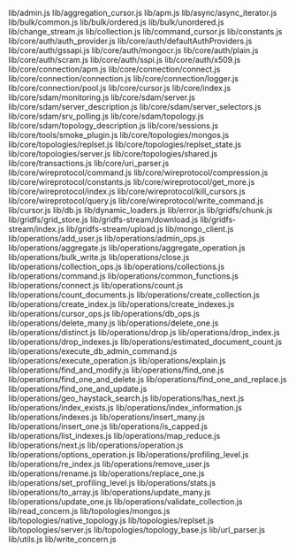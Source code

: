lib/admin.js
lib/aggregation_cursor.js
lib/apm.js
lib/async/async_iterator.js
lib/bulk/common.js
lib/bulk/ordered.js
lib/bulk/unordered.js
lib/change_stream.js
lib/collection.js
lib/command_cursor.js
lib/constants.js
lib/core/auth/auth_provider.js
lib/core/auth/defaultAuthProviders.js
lib/core/auth/gssapi.js
lib/core/auth/mongocr.js
lib/core/auth/plain.js
lib/core/auth/scram.js
lib/core/auth/sspi.js
lib/core/auth/x509.js
lib/core/connection/apm.js
lib/core/connection/connect.js
lib/core/connection/connection.js
lib/core/connection/logger.js
lib/core/connection/pool.js
lib/core/cursor.js
lib/core/index.js
lib/core/sdam/monitoring.js
lib/core/sdam/server.js
lib/core/sdam/server_description.js
lib/core/sdam/server_selectors.js
lib/core/sdam/srv_polling.js
lib/core/sdam/topology.js
lib/core/sdam/topology_description.js
lib/core/sessions.js
lib/core/tools/smoke_plugin.js
lib/core/topologies/mongos.js
lib/core/topologies/replset.js
lib/core/topologies/replset_state.js
lib/core/topologies/server.js
lib/core/topologies/shared.js
lib/core/transactions.js
lib/core/uri_parser.js
lib/core/wireprotocol/command.js
lib/core/wireprotocol/compression.js
lib/core/wireprotocol/constants.js
lib/core/wireprotocol/get_more.js
lib/core/wireprotocol/index.js
lib/core/wireprotocol/kill_cursors.js
lib/core/wireprotocol/query.js
lib/core/wireprotocol/write_command.js
lib/cursor.js
lib/db.js
lib/dynamic_loaders.js
lib/error.js
lib/gridfs/chunk.js
lib/gridfs/grid_store.js
lib/gridfs-stream/download.js
lib/gridfs-stream/index.js
lib/gridfs-stream/upload.js
lib/mongo_client.js
lib/operations/add_user.js
lib/operations/admin_ops.js
lib/operations/aggregate.js
lib/operations/aggregate_operation.js
lib/operations/bulk_write.js
lib/operations/close.js
lib/operations/collection_ops.js
lib/operations/collections.js
lib/operations/command.js
lib/operations/common_functions.js
lib/operations/connect.js
lib/operations/count.js
lib/operations/count_documents.js
lib/operations/create_collection.js
lib/operations/create_index.js
lib/operations/create_indexes.js
lib/operations/cursor_ops.js
lib/operations/db_ops.js
lib/operations/delete_many.js
lib/operations/delete_one.js
lib/operations/distinct.js
lib/operations/drop.js
lib/operations/drop_index.js
lib/operations/drop_indexes.js
lib/operations/estimated_document_count.js
lib/operations/execute_db_admin_command.js
lib/operations/execute_operation.js
lib/operations/explain.js
lib/operations/find_and_modify.js
lib/operations/find_one.js
lib/operations/find_one_and_delete.js
lib/operations/find_one_and_replace.js
lib/operations/find_one_and_update.js
lib/operations/geo_haystack_search.js
lib/operations/has_next.js
lib/operations/index_exists.js
lib/operations/index_information.js
lib/operations/indexes.js
lib/operations/insert_many.js
lib/operations/insert_one.js
lib/operations/is_capped.js
lib/operations/list_indexes.js
lib/operations/map_reduce.js
lib/operations/next.js
lib/operations/operation.js
lib/operations/options_operation.js
lib/operations/profiling_level.js
lib/operations/re_index.js
lib/operations/remove_user.js
lib/operations/rename.js
lib/operations/replace_one.js
lib/operations/set_profiling_level.js
lib/operations/stats.js
lib/operations/to_array.js
lib/operations/update_many.js
lib/operations/update_one.js
lib/operations/validate_collection.js
lib/read_concern.js
lib/topologies/mongos.js
lib/topologies/native_topology.js
lib/topologies/replset.js
lib/topologies/server.js
lib/topologies/topology_base.js
lib/url_parser.js
lib/utils.js
lib/write_concern.js

